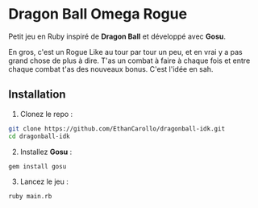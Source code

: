 # Dragon Ball Omega Rogue

Petit jeu en Ruby inspiré de **Dragon Ball** et développé avec **Gosu**.

En gros, c'est un Rogue Like au tour par tour un peu, et en vrai y a pas grand chose de plus à dire.
T'as un combat à faire à chaque fois et entre chaque combat t'as des nouveaux bonus. C'est l'idée en sah.

## Installation

1. Clonez le repo :
```bash
git clone https://github.com/EthanCarollo/dragonball-idk.git
cd dragonball-idk
```
2. Installez **Gosu** :
```bash
gem install gosu
```
3. Lancez le jeu :
```bash
ruby main.rb
```

